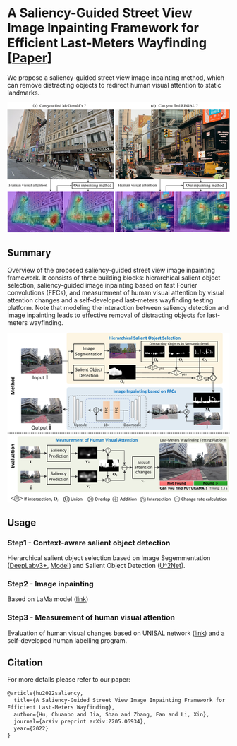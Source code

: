 # A Saliency-Guided Street View Image Inpainting Framework for Efficient Last-Meters Wayfinding [<a href="https://arxiv.org/pdf/2205.06934.pdf?ref=https://githubhelp.com">Paper</a>]

We propose a saliency-guided street view image inpainting method, which can remove distracting objects to redirect human visual attention to static landmarks.

![Figure1](Figures/Fig.png)

## Summary 
Overview of the proposed saliency-guided street view image inpainting framework. It consists of three building blocks: hierarchical salient object selection, saliency-guided image inpainting based on fast Fourier convolutions (FFCs), and measurement of human visual attention by visual attention changes and a self-developed last-meters wayfinding testing platform. Note that modeling the interaction between saliency detection and image inpainting leads to effective removal of distracting objects for last-meters wayfinding.

![Figure1](Figures/Fig2.png)

## Usage
### Step1 - Context-aware salient object detection

Hierarchical salient object selection based on Image Segemmentation (<a href="https://github.com/open-mmlab/mmsegmentation/tree/master/configs/deeplabv3plus">DeepLabv3+</a>, <a href="https://github.com/open-mmlab/mmsegmentation/blob/master/configs/deeplabv3plus/deeplabv3plus_r101-d8_769x769_80k_cityscapes.py">Model</a>) and Salient Object Detection (<a href="https://github.com/xuebinqin/U-2-Net">U^2Net</a>).

### Step2 - Image inpainting

Based on LaMa model (<a href="https://github.com/saic-mdal/lama">link</a>)

### Step3 - Measurement of human visual attention

Evaluation of human visual changes based on UNISAL network (<a href="https://github.com/rdroste/unisal">link</a>) and a self-developed human labelling program. 

## Citation
For more details please refer to our paper:
```
@article{hu2022saliency,
  title={A Saliency-Guided Street View Image Inpainting Framework for Efficient Last-Meters Wayfinding},
  author={Hu, Chuanbo and Jia, Shan and Zhang, Fan and Li, Xin},
  journal={arXiv preprint arXiv:2205.06934},
  year={2022}
}
